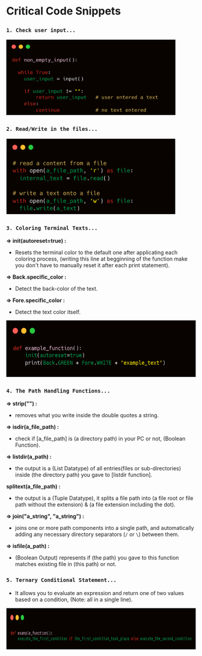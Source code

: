 # Critical Code Snippets

### `1. Check user input...`

<img src="Images\1. check user input.png" style="margin:0; width:450px; height:200px; background-color:red">



### `2. Read/Write in the files...`

<img src="Images\2. file handling.png" style="margin:0; width:450px; height:200px; background-color:red">



### `3. Coloring Terminal Texts...`

**=> init(autoreset=true) :**

- Resets the terminal color to the default one after applicating each coloring process, (writing this line at begginning of the function make you don't have to manually reset it after each print statement).

**=> Back.specific_color :**

- Detect the back-color of the text.

**=> Fore.specific_color :**

- Detect the text color itself.

<img src="Images\\3. Coloring Terminal Text.png" style="margin:0; width:550px; height:150px; background-color:red">

### `4. The Path Handling Functions...`

**=> strip("") :**

- removes what you write inside the double quotes a string.

**=> isdir(a_file_path) :**

- check if [a_file_path] is (a directory path) in your PC or not, (Boolean Function).

**=> listdir(a_path) :**

- the output is a (List Datatype) of all entries(files or sub-directories) inside (the directory path) you gave to [listdir function].

**splitext(a_file_path) :**

- the output is a (Tuple Datatype), it splits a file path into (a file root or file path without the extension) & (a file extension including the dot).

**=> join("a_string", "a_string") :**

-  joins one or more path components into a single path, and automatically adding any necessary directory separators (`/` or `\`) between them.

**=> isfile(a_path) :**

- (Boolean Output) represents if (the path) you gave to this function matches existing file in (this path) or not.



### `5. Ternary Conditional Statement...`

- It allows you to evaluate an expression and return one of two values based on a condition, (Note: all in a single line).

​	<img src="Images\4. Ternary Conditional Statement.png" style="margin:0; width:800px; height:110px; background-color:red">
